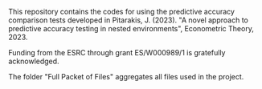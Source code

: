 This repository contains the codes for using the predictive accuracy comparison tests developed
in Pitarakis, J. (2023). "A novel approach to predictive accuracy testing in nested environments", Econometric Theory, 2023. 

Funding from the ESRC through grant ES/W000989/1 is gratefully acknowledged.

The folder "Full Packet of Files" aggregates all files used in the project. 
